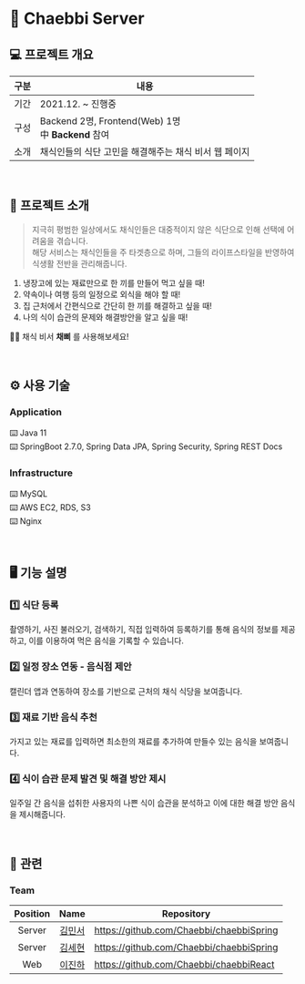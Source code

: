 # 🥙 Chaebbi Server

## 💻 프로젝트 개요
| 구분 | 내용 |
|:------:|-------|
| 기간 |2021.12. ~ 진행중|
| 구성 |Backend 2명, Frontend(Web) 1명<br>中 **Backend** 참여|
| 소개 |채식인들의 식단 고민을 해결해주는 채식 비서 웹 페이지|

<br>

## 📝 프로젝트 소개
> 지극히 평범한 일상에서도 채식인들은 대중적이지 않은 식단으로 인해 선택에 어려움을 겪습니다.  
> 해당 서비스는 채식인들을 주 타겟층으로 하며, 그들의 라이프스타일을 반영하여 식생활 전반을 관리해줍니다.

1. 냉장고에 있는 재료만으로 한 끼를 만들어 먹고 싶을 때! 
2. 약속이나 여행 등의 일정으로 외식을 해야 할 때!
3. 집 근처에서 간편식으로 간단히 한 끼를 해결하고 싶을 때!
4. 나의 식이 습관의 문제와 해결방안을 알고 싶을 때! 


🙋🏻 채식 비서 **채삐** 를 사용해보세요!

<br>

## ⚙️ 사용 기술
### Application
⌨️ Java 11 <br>
⌨️ SpringBoot 2.7.0, Spring Data JPA, Spring Security, Spring REST Docs <br>

### Infrastructure
⌨️ MySQL <br>
⌨️ AWS EC2, RDS, S3 <br>
⌨️ Nginx

<br>

## 🖥 기능 설명
### 1️⃣ 식단 등록 
촬영하기, 사진 불러오기, 검색하기, 직접 입력하여 등록하기를 통해 음식의 정보를 제공하고, 이를 이용하여 먹은 음식을 기록할 수 있습니다.
### 2️⃣ 일정 장소 연동 - 음식점 제안
캘린더 앱과 연동하여 장소를 기반으로 근처의 채식 식당을 보여줍니다.
### 3️⃣ 재료 기반 음식 추천
가지고 있는 재료를 입력하면 최소한의 재료를 추가하여 만들수 있는 음식을 보여줍니다.
### 4️⃣ 식이 습관 문제 발견 및 해결 방안 제시
일주일 간 음식을 섭취한 사용자의 나쁜 식이 습관을 분석하고 이에 대한 해결 방안 음식을 제시해줍니다.

<br>

## 🔗 관련
### Team
|Position|Name|Repository|
|:---:|:---:|---|
|Server|[김민서](https://github.com/rosesua318)|https://github.com/Chaebbi/chaebbiSpring|
|Server|[김세현](https://early-tithonia-af2.notion.site/KIM-SEHYEON-8d0186298ecc43a797abb8de0436c15e)|https://github.com/Chaebbi/chaebbiSpring|
|Web|[이진하](https://github.com/idx123)|https://github.com/Chaebbi/chaebbiReact|
